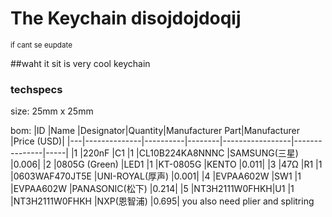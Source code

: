# The Keychain disojdojdoqij
<sub> if cant se eupdate

##waht it sit
is very cool keychain

### techspecs
size: 25mm x 25mm

bom:
|ID |Name          |Designator|Quantity|Manufacturer Part|Manufacturer   |Price (USD)|
|---|--------------|----------|--------|-----------------|---------------|-----|
|1  |220nF         |C1        |1       |CL10B224KA8NNNC  |SAMSUNG(三星)    |0.006|
|2  |0805G (Green) |LED1      |1       |KT-0805G         |KENTO          |0.011|
|3  |47Ω           |R1        |1       |0603WAF470JT5E   |UNI-ROYAL(厚声)  |0.001|
|4  |EVPAA602W     |SW1       |1       |EVPAA602W        |PANASONIC(松下)  |0.214|
|5  |NT3H2111W0FHKH|U1        |1       |NT3H2111W0FHKH   |NXP(恩智浦)       |0.695|
you also need plier and splitring
